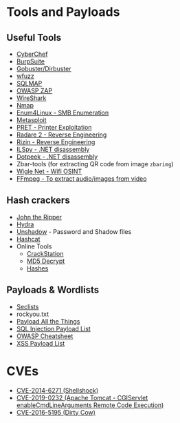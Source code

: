 # Tools and Payloads

## Useful Tools
- [CyberChef](https://gchq.github.io/CyberChef/)
- [BurpSuite](https://portswigger.net/burp)
- [Gobuster/Dirbuster](https://github.com/OJ/gobuster)
- [wfuzz](https://github.com/xmendez/wfuzz)
- [SQLMAP](https://github.com/sqlmapproject/sqlmap)
- [OWASP ZAP](https://owasp.org/www-project-zap/)
- [WireShark](https://www.wireshark.org/)
- [Nmap](https://nmap.org/)
- [Enum4Linux - SMB Enumeration](https://tools.kali.org/information-gathering/enum4linux)
- [Metasploit](https://www.metasploit.com/)
- [PRET - Printer Exploitation](https://github.com/RUB-NDS/PRET)
- [Radare 2 - Reverse Engineering](https://github.com/radareorg/radare2)
- [Rizin - Reverse Engineering](https://github.com/rizinorg/rizin)
- [ILSpy - .NET disassembly](https://github.com/icsharpcode/ILSpy)
- [Dotpeek - .NET disassembly](https://www.jetbrains.com/decompiler/)
- Zbar-tools (for extracting QR code from image `zbarimg`)
- [Wigle Net - Wifi OSINT](https://wigle.net/)
- [FFmpeg - To extract audio/images from video](https://ffmpeg.org/)

## Hash crackers
- [John the Ripper](https://www.openwall.com/john/)
- [Hydra](https://tools.kali.org/password-attacks/hydra)
- [Unshadow](http://manpages.ubuntu.com/manpages/xenial/man8/unshadow.8.html#:~:text=The%20unshadow%20tool%20combines%20the,use%20the%20'%2Dshells'%20option.) - Password and Shadow files
- [Hashcat](https://hashcat.net/hashcat/)
- Online Tools
    - [CrackStation](https://crackstation.net/)
    - [MD5 Decrypt](https://md5decrypt.net/en/)
    - [Hashes](https://hashes.com/en/decrypt/hash)

## Payloads & Wordlists
- [Seclists](https://github.com/danielmiessler/SecLists)
- rockyou.txt
- [Payload All the Things](https://github.com/swisskyrepo/PayloadsAllTheThings)
- [SQL Injection Payload List](https://github.com/payloadbox/sql-injection-payload-list)
- [OWASP Cheatsheet](https://github.com/OWASP/CheatSheetSeries)
- [XSS Payload List](https://github.com/payloadbox/xss-payload-list)

# CVEs
- [CVE-2014-6271 (Shellshock)](https://nvd.nist.gov/vuln/detail/CVE-2014-6271)
- [CVE-2019-0232 (Apache Tomcat - CGIServlet enableCmdLineArguments Remote Code Execution)](https://www.exploit-db.com/exploits/47073)
- [CVE-2016-5195 (Dirty Cow)](https://dirtycow.ninja/)